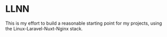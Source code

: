 # LLNN
This is my effort to build a reasonable starting point for my projects, using the Linux-Laravel-Nuxt-Nginx stack.
